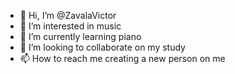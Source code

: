 - 👋 Hi, I’m @ZavalaVictor
- 👀 I’m interested in music
- 🌱 I’m currently learning piano
- 💞️ I’m looking to collaborate on my study
- 📫 How to reach me creating a new person on me

<!---
ZavalaVictor/ZavalaVictor is a ✨ special ✨ repository because its `README.md` (this file) appears on your GitHub profile.
You can click the Preview link to take a look at your changes.
--->

